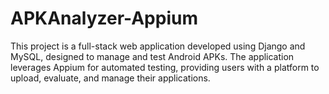 # APKAnalyzer-Appium
This project is a full-stack web application developed using Django and MySQL, designed to manage and test Android APKs. The application leverages Appium for automated testing, providing users with a platform to upload, evaluate, and manage their applications.
